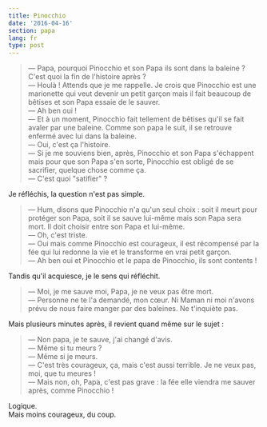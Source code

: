 ```yaml
---
title: Pinocchio
date: '2016-04-16'
section: papa
lang: fr
type: post
---
```


> — Papa, pourquoi Pinocchio et son Papa ils sont dans la baleine ? C'est quoi la fin de l'histoire après ?  
> — Houlà ! Attends que je me rappelle. Je crois que Pinocchio est une marionette qui veut devenir un petit garçon mais il fait beaucoup de bêtises et son Papa essaie de le sauver.  
> — Ah ben oui !  
> — Et à un moment, Pinocchio fait tellement de bêtises qu'il se fait avaler par une baleine. Comme son papa le suit, il se retrouve enfermé avec lui dans la baleine.  
> — Oui, c'est ça l'histoire.  
> — Si je me souviens bien, après, Pinocchio et son Papa s'échappent mais pour que son Papa s'en sorte, Pinocchio est obligé de se sacrifier, quelque chose comme ça.  
> — C'est quoi "satifier" ?

Je réfléchis, la question n'est pas simple.

> — Hum, disons que Pinocchio n'a qu'un seul choix : soit il meurt pour protéger son Papa, soit il se sauve lui-même mais son Papa sera mort. Il doit choisir entre son Papa et lui-même.  
> — Oh, c'est triste.  
> — Oui mais comme Pinocchio est courageux, il est récompensé par la fée qui lui redonne la vie et le transforme en vrai petit garçon.  
> — Ah ben oui et Pinocchio et le papa de Pinocchio, ils sont contents !

Tandis qu'il acquiesce, je le sens qui réfléchit.

> — Moi, je me sauve moi, Papa, je ne veux pas être mort.  
> — Personne ne te l'a demandé, mon cœur. Ni Maman ni moi n'avons prévu de nous faire manger par des baleines. Ne t'inquiète pas.

Mais plusieurs minutes après, il revient quand même sur le sujet :

> — Non papa, je te sauve, j'ai changé d'avis.  
> — Même si tu meurs ?  
> — Même si je meurs.  
> — C'est très courageux, ça, mais c'est aussi terrible. Je ne veux pas, moi, que tu meures !  
> — Mais non, oh, Papa, c'est pas grave : la fée elle viendra me sauver après, comme Pinocchio !

Logique.  
Mais moins courageux, du coup.
